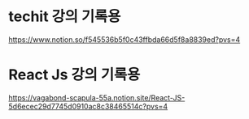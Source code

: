 # techit 강의 기록용
https://www.notion.so/f545536b5f0c43ffbda66d5f8a8839ed?pvs=4
# React Js 강의 기록용
https://vagabond-scapula-55a.notion.site/React-JS-5d6ecec29d7745d0910ac8c38465514c?pvs=4 
